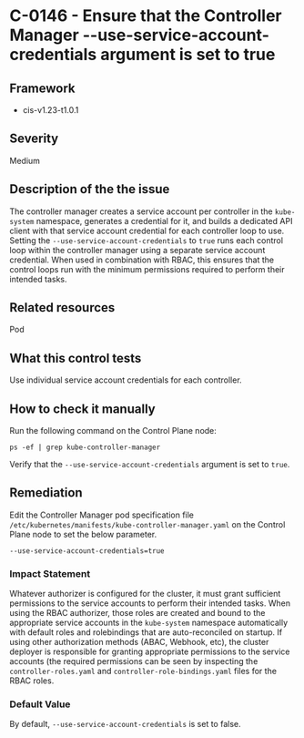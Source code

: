 # C-0146 - Ensure that the Controller Manager --use-service-account-credentials argument is set to true

## Framework
* cis-v1.23-t1.0.1
 
## Severity
Medium

## Description of the the issue
The controller manager creates a service account per controller in the `kube-system` namespace, generates a credential for it, and builds a dedicated API client with that service account credential for each controller loop to use. Setting the `--use-service-account-credentials` to `true` runs each control loop within the controller manager using a separate service account credential. When used in combination with RBAC, this ensures that the control loops run with the minimum permissions required to perform their intended tasks.
 
## Related resources
Pod
 
## What this control tests 
Use individual service account credentials for each controller.
 
## How to check it manually 
Run the following command on the Control Plane node:

 
```
ps -ef | grep kube-controller-manager

```
 Verify that the `--use-service-account-credentials` argument is set to `true`.
 
## Remediation
Edit the Controller Manager pod specification file `/etc/kubernetes/manifests/kube-controller-manager.yaml` on the Control Plane node to set the below parameter.

 
```
--use-service-account-credentials=true

```
 
### Impact Statement
Whatever authorizer is configured for the cluster, it must grant sufficient permissions to the service accounts to perform their intended tasks. When using the RBAC authorizer, those roles are created and bound to the appropriate service accounts in the `kube-system` namespace automatically with default roles and rolebindings that are auto-reconciled on startup. If using other authorization methods (ABAC, Webhook, etc), the cluster deployer is responsible for granting appropriate permissions to the service accounts (the required permissions can be seen by inspecting the `controller-roles.yaml` and `controller-role-bindings.yaml` files for the RBAC roles.
 
### Default Value
By default, `--use-service-account-credentials` is set to false.
 
